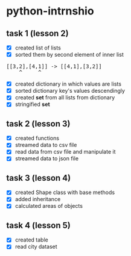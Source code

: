 # python-intrnshio

## task 1 (lesson 2)

- [x] created list of lists
- [x] sorted them by second element of inner list
<pre>
[[3,2],[4,1]] -> [[4,1],[3,2]]
    ^     ^
</pre>
- [x] created dictionary in which values are lists
- [x] sorted dictionary key's values descendingly
- [x] created **set** from all lists from dictionary
- [x] stringified **set**

## task 2 (lesson 3)

- [x] created functions
- [x] streamed data to csv file
- [x] read data from csv file and manipulate it
- [x] streamed data to json file

## task 3 (lesson 4)

- [x] created Shape class with base methods
- [x] added inheritance
- [x] calculated areas of objects

## task 4 (lesson 5)

- [x] created table
- [x] read city dataset
